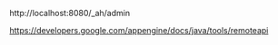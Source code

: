 http://localhost:8080/_ah/admin

https://developers.google.com/appengine/docs/java/tools/remoteapi


